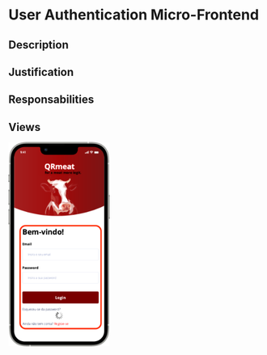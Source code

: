 # User Authentication Micro-Frontend

## Description

## Justification

## Responsabilities

## Views
<img src="https://github.com/DuarteVDG/aw-project/blob/main/micro-frontends/images/UserAuthentication.png?raw=true" style="width: 200px; height: auto;">
  

